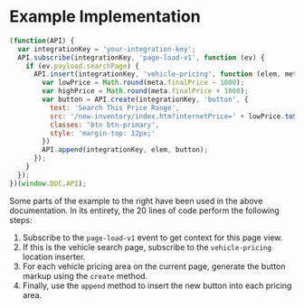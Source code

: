 # Example Implementation

```javascript
(function(API) {
  var integrationKey = 'your-integration-key';
  API.subscribe(integrationKey, 'page-load-v1', function (ev) {
    if (ev.payload.searchPage) {
      API.insert(integrationKey, 'vehicle-pricing', function (elem, meta) {
        var lowPrice = Math.round(meta.finalPrice - 1000);
        var highPrice = Math.round(meta.finalPrice + 1000);
        var button = API.create(integrationKey, 'button', {
          text: 'Search This Price Range',
          src: '/new-inventory/index.htm?internetPrice=' + lowPrice.toString() + '-' + highPrice.toString(),
          classes: 'btn btn-primary',
          style: 'margin-top: 12px;'
        })
        API.append(integrationKey, elem, button);
      });
    }
  });
})(window.DDC.API);
```

Some parts of the example to the right have been used in the above documentation. In its entirety, the 20 lines of code perform the following steps:

1. Subscribe to the `page-load-v1` event to get context for this page view.
2. If this is the vehicle search page, subscribe to the `vehicle-pricing` location inserter.
3. For each vehicle pricing area on the current page, generate the button markup using the `create` method.
4. Finally, use the `append` method to insert the new button into each pricing area.
